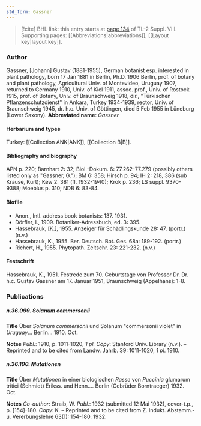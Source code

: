 ```yaml
---
std_form: Gassner
---
```


> [!cite] BHL link: this entry starts at [page 134](https://www.biodiversitylibrary.org/page/33258612) of TL-2 Suppl. VIII.
> Supporting pages: [[Abbreviations|abbreviations]], [[Layout key|layout key]].

### Author

Gassner, \[Johann\] Gustav (1881-1955), German botanist esp. interested in plant pathology, born 17 Jan 1881 in Berlin, Ph.D. 1906 Berlin, prof. of botany and plant pathology, Agricultural Univ. of Montevideo, Uruguay 1907, returned to Germany 1910, Univ. of Kiel 1911, assoc. prof., Univ. of Rostock 1915, prof. of Botany, Univ. of Braunschweig 1918, dir., "Türkischen Pflanzenschutzdienst" in Ankara, Turkey 1934-1939, rector, Univ. of Braunschweig 1945, dr. h.c. Univ. of Göttingen, died 5 Feb 1955 in Lüneburg (Lower Saxony). 
**Abbreviated name**: *Gassner*

#### Herbarium and types

Turkey: [[Collection ANK|ANK]], [[Collection B|B]].

#### Bibliography and biography

APN p. 220; Barnhart 2: 32; Biol.-Dokum. 6: 77.262-77.279 (possibly others listed only as "Gassner, G."); BM 6: 358; Hirsch p. 94; IH 2: 218, 386 (sub Krause, Kurt); Kew 2: 381 (fl. 1932-1940); Krok p. 236; LS suppl. 9370-9388; Moebius p. 310; NDB 6: 83-84.

#### Biofile

- Anon., Intl. address book botanists: 137. 1931.
- Dörfler, I., 1909. Botaniker-Adressbuch, ed. 3: 395.
- Hassebrauk, \[K.\], 1955. Anzeiger für Schädlingskunde 28: 47. (portr.) (n.v.)
- Hassebrauk, K., 1955. Ber. Deutsch. Bot. Ges. 68a: 189-192. (portr.)
- Richert, H., 1955. Phytopath. Zeitschr. 23: 221-232. (n.v.)

#### Festschrift

Hassebrauk, K., 1951. Festrede zum 70. Geburtstage von Professor Dr. Dr. h.c. Gustav Gassner am 17. Januar 1951, Braunschweig (Appelhans): 1-8.

### Publications

##### n.36.099. Solanum commersonii

**Title**
Über *Solanum commersonii* und Solanum "commersonii violet" in *Uruguay*... Berlin... 1910. Oct.

**Notes**
*Publ*.: 1910, p. 1011-1020, *1 pl. Copy*: Stanford Univ. Library (n.v.). – Reprinted and to be cited from Landw. Jahrb. 39: 1011-1020, *1 pl*. 1910.

##### n.36.100. Mutationen

**Title**
Über *Mutationen* in einer biologischen *Rasse* von *Puccinia* glumarum tritici (Schmidt) Erikss. und Henn.... Berlin (Gebrüder Borntraeger) 1932. Oct.

**Notes**
*Co-author*: Straib, W.
*Publ*.: 1932 (submitted 12 Mai 1932), cover-t.p., p. \[154\]-180. *Copy*: K. – Reprinted and to be cited from Z. Indukt. Abstamm.- u. Vererbungslehre 63(1): 154-180. 1932.

